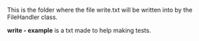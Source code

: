 This is the folder where the file write.txt will be written into by the FileHandler class.

<b>write - example</b> is a txt made to help making tests.
